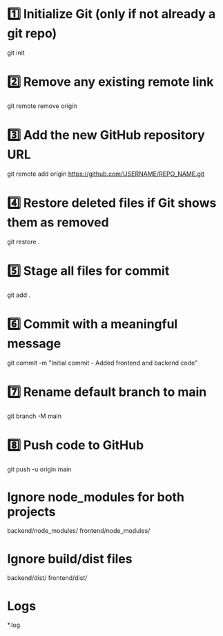 # 1️⃣ Initialize Git (only if not already a git repo)

git init

# 2️⃣ Remove any existing remote link

git remote remove origin

# 3️⃣ Add the new GitHub repository URL

git remote add origin https://github.com/USERNAME/REPO_NAME.git

# 4️⃣ Restore deleted files if Git shows them as removed

git restore .

# 5️⃣ Stage all files for commit

git add .

# 6️⃣ Commit with a meaningful message

git commit -m "Initial commit - Added frontend and backend code"

# 7️⃣ Rename default branch to main

git branch -M main

# 8️⃣ Push code to GitHub

git push -u origin main

# Ignore node_modules for both projects

backend/node_modules/
frontend/node_modules/

# Ignore build/dist files

backend/dist/
frontend/dist/

# Logs

\*.log
